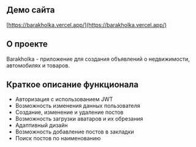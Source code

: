 ## Демо сайта

[https://barakholka.vercel.app/](https://barakholka.vercel.app/)

## О проекте

Barakholka - приложение для создания объявлений о недвижимости, автомобилях и товаров.

## Краткое описание функционала

- Авторизация с использованием JWT
- Возможность изменения данных пользователя
- Создание, изменение и удаление постов
- Возможность загрузки аватаров и их обрезания
- Адаптивный дизайн
- Возможность добавление постов в закладки
- Поиск постов по наименованию
